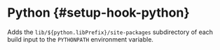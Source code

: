 # Python {#setup-hook-python}

Adds the `lib/${python.libPrefix}/site-packages` subdirectory of each build input to the `PYTHONPATH` environment variable.
